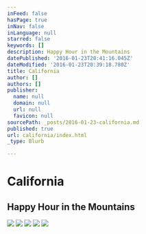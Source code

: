 ```yaml
---
inFeed: false
hasPage: true
inNav: false
inLanguage: null
starred: false
keywords: []
description: Happy Hour in the Mountains
datePublished: '2016-01-23T20:41:16.045Z'
dateModified: '2016-01-23T20:39:18.780Z'
title: California
author: []
authors: []
publisher:
  name: null
  domain: null
  url: null
  favicon: null
sourcePath: _posts/2016-01-23-california.md
published: true
url: california/index.html
_type: Blurb

---
```

# California

## Happy Hour in the Mountains
![](https://the-grid-user-content.s3-us-west-2.amazonaws.com/f43ee535-0258-4af2-b680-9871bcbc9cf1.JPG)
![](https://the-grid-user-content.s3-us-west-2.amazonaws.com/f9693df8-4415-4605-8d89-c34c597b1a52.JPG)
![](https://the-grid-user-content.s3-us-west-2.amazonaws.com/ca11fafe-0f4f-48d7-aca0-dc484debbabc.JPG)
![](https://the-grid-user-content.s3-us-west-2.amazonaws.com/ec6c833f-4e8a-4b0e-9f82-8baa0f306bbc.JPG)
![](https://the-grid-user-content.s3-us-west-2.amazonaws.com/acefbb81-03bd-42b4-9b67-c4183269d02d.JPG)